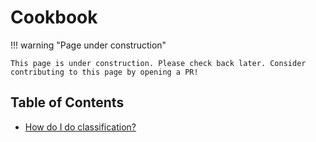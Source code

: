# Cookbook

!!! warning "Page under construction"

    This page is under construction. Please check back later. Consider contributing to this page by opening a PR! 

## Table of Contents

- [How do I do classification?](./classification.md)